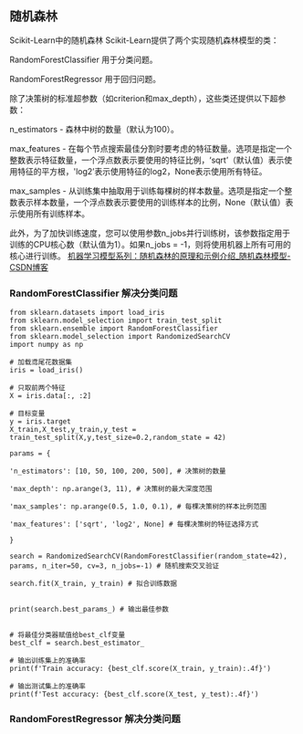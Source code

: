 ## 随机森林

Scikit-Learn中的随机森林
Scikit-Learn提供了两个实现随机森林模型的类：

RandomForestClassifier 用于分类问题。

RandomForestRegressor 用于回归问题。

除了决策树的标准超参数（如criterion和max_depth），这些类还提供以下超参数：

n_estimators - 森林中树的数量（默认为100）。

max_features - 在每个节点搜索最佳分割时要考虑的特征数量。选项是指定一个整数表示特征数量，一个浮点数表示要使用的特征比例，‘sqrt’（默认值）表示使用特征的平方根，'log2’表示使用特征的log2，None表示使用所有特征。

max_samples - 从训练集中抽取用于训练每棵树的样本数量。选项是指定一个整数表示样本数量，一个浮点数表示要使用的训练样本的比例，None（默认值）表示使用所有训练样本。

此外，为了加快训练速度，您可以使用参数n_jobs并行训练树，该参数指定用于训练的CPU核心数（默认值为1）。如果n_jobs = -1，则将使用机器上所有可用的核心进行训练。
[机器学习模型系列：随机森林的原理和示例介绍_随机森林模型-CSDN博客](https://blog.csdn.net/wjjc1017/article/details/135904420)

### RandomForestClassifier 解决分类问题
```
from sklearn.datasets import load_iris
from sklearn.model_selection import train_test_split
from sklearn.ensemble import RandomForestClassifier
from sklearn.model_selection import RandomizedSearchCV
import numpy as np

# 加载鸢尾花数据集
iris = load_iris()

# 只取前两个特征
X = iris.data[:, :2]

# 目标变量
y = iris.target 
X_train,X_test,y_train,y_test = train_test_split(X,y,test_size=0.2,random_state = 42)

params = {

'n_estimators': [10, 50, 100, 200, 500], # 决策树的数量

'max_depth': np.arange(3, 11), # 决策树的最大深度范围

'max_samples': np.arange(0.5, 1.0, 0.1), # 每棵决策树的样本比例范围

'max_features': ['sqrt', 'log2', None] # 每棵决策树的特征选择方式

}

search = RandomizedSearchCV(RandomForestClassifier(random_state=42), params, n_iter=50, cv=3, n_jobs=-1) # 随机搜索交叉验证

search.fit(X_train, y_train) # 拟合训练数据


print(search.best_params_) # 输出最佳参数
 

# 将最佳分类器赋值给best_clf变量
best_clf = search.best_estimator_

# 输出训练集上的准确率
print(f'Train accuracy: {best_clf.score(X_train, y_train):.4f}')

# 输出测试集上的准确率
print(f'Test accuracy: {best_clf.score(X_test, y_test):.4f}')
```
### RandomForestRegressor 解决分类问题

<!--stackedit_data:
eyJoaXN0b3J5IjpbLTE4MDY2MDMwNl19
-->